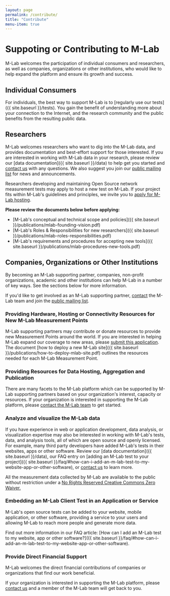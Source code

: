 ```yaml
---
layout: page
permalink: /contribute/
title: "Contribute"
menu-item: true
---
```


# Suppoting or Contributing to M-Lab

M-Lab welcomes the participation of individual consumers and researchers, as well as companies, organizations or other institutions, who would like to help expand the platform and ensure its growth and success.

## Individual Consumers

For individuals, the best way to support M-Lab is to [regularly use our tests]({{ site.baseurl }}/tests). You gain the benefit of understanding more about your connection to the Internet, and the research community and the public benefits from the resulting public data.

## Researchers

M-Lab welcomes researchers who want to dig into the M-Lab data, and provides documentation and best-effort support for those interested. If you are interested in working with M-Lab data in your research, please review our [data documentation]({{ site.baseurl }}/data) to help get you started and [contact us](mailto:support@measurementlab.net) with any questions. We also suggest you join our [public mailing list](https://groups.google.com/a/measurementlab.net/forum/#!forum/discuss) for news and announcements.

Researchers developing and maintaining Open Source network measurement tests may apply to host a new test on M-Lab. If your project fits within M-Lab's guidelines and principles, we invite you to [apply for M-Lab hosting](https://docs.google.com/a/opentechinstitute.org/forms/d/1Dz-d8bs92ltlKKxWDCoi2nFC6wmBrBq6vrLIwhYyiDM/viewform).

**Please review the documents below before applying:**

* [M-Lab's conceptual and technical scope and policies]({{ site.baseurl }}/publications/mlab-founding-vision.pdf)
* [M-Lab's Roles &amp; Responsibilities for new researchers]({{ site.baseurl }}/publications/mlab-roles-responsibilities.pdf)
* [M-Lab's requirements and procedures for accepting new tools]({{ site.baseurl }}/publications/mlab-procedures-new-tools.pdf)

## Companies, Organizations or Other Institutions

By becoming an M-Lab supporting partner, companies, non-profit organizations, academic and other institutions can help M-Lab in a number of key ways. See the sections below for more information.

If you'd like to get involved as an M-Lab supporting partner, [contact](mailto:support@measurementlab.net) the M-Lab team and join the [public mailing list](https://groups.google.com/a/measurementlab.net/forum/#!forum/discuss).

### Providing Hardware, Hosting or Connectivity Resources for New M-Lab Measurement Points

M-Lab supporting partners may contribute or donate resources to provide new Measurement Points around the world. If you are interested in helping M-Lab expand our coverage to new areas, please [submit this application](https://docs.google.com/a/measurementlab.net/spreadsheet/viewform?formkey=dHNMZ2p0OU5TckxIUFg0RVNhSk5teEE6MQ#gid=0). The document [how to deploy a new M-Lab site]({{ site.baseurl }}/publications/how-to-deploy-mlab-site.pdf) outlines the resources needed for each M-Lab Measurement Point.

### Providing Resources for Data Hosting, Aggregation and Publication

There are many facets to the M-Lab platform which can be supported by M-Lab supporting partners based on your organization's interest, capacity or resources.
If your organization is interested in supporting the M-Lab platform, please [contact the M-Lab team](mailto:support@measurementlab.net) to get started.

### Analyze and visualize the M-Lab data

If you have experience in web or application development, data analysis, or visualization expertise may also be interested in working with M-Lab's tests, data, and analysis tools, all of which are open source and openly licensed. For example, many third party developers have added M-Lab's tests in their websites, apps or other software. Review our [data documentation]({{ site.baseurl }}/data), our FAQ entry on [adding an M-Lab test to your project]({{ site.baseurl }}/faq/#how-can-i-add-an-m-lab-test-to-my-website-app-or-other-software), or [contact us](mailto:support@measurementlab.net) to learn more.

All the measurement data collected by M-Lab are available to the public without restriction under a [No Rights Reserved Creative Commons Zero Waiver.](http://creativecommons.org/about/cc0)

### Embedding an M-Lab Client Test in an Application or Service

M-Lab's open source tests can be added to your website, mobile application, or other software, providing a service to your users and allowing M-Lab to reach more people and generate more data.

Find out more information in our FAQ article: [How can I add an M-Lab test to my website, app or other software?]({{ site.baseurl }}/faq/#how-can-i-add-an-m-lab-test-to-my-website-app-or-other-software).

### Provide Direct Financial Support

M-Lab welcomes the direct financial contributions of companies or organizations that find our work beneficial.

If your organization is interested in supporting the M-Lab platform, please [contact us](mailto:support@measurementlab.net) and a member of the M-Lab team will get back to you.